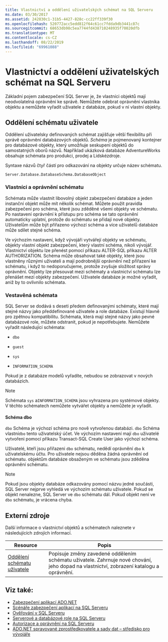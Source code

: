 ```yaml
---
title: Vlastnictví a oddělení uživatelských schémat na SQL Serveru
ms.date: 03/30/2017
ms.assetid: 242830c1-31b5-4427-828c-cc22ff339f30
ms.openlocfilehash: 520772acc5edd812f64c61cc7fdda9db3441c87c
ms.sourcegitcommit: 68653db98c5ea7744fd438710248935f70020dfb
ms.translationtype: MT
ms.contentlocale: cs-CZ
ms.lasthandoff: 08/22/2019
ms.locfileid: "69961088"
---
```

# <a name="ownership-and-user-schema-separation-in-sql-server"></a>Vlastnictví a oddělení uživatelských schémat na SQL Serveru
Základní pojem zabezpečení SQL Server je, že vlastníci objektů mají neodvolatelná oprávnění ke správě. Nemůžete odebrat oprávnění vlastníka objektu a nemůžete vyřadit uživatele z databáze, pokud v ní vlastní objekty.  
  
## <a name="user-schema-separation"></a>Oddělení schématu uživatele  
 Oddělení uživatelsky definovaných schémat zajišťuje větší flexibilitu při správě oprávnění databázových objektů. *Schéma* je pojmenovaný kontejner pro databázové objekty, který umožňuje seskupení objektů do samostatných oborů názvů. Například ukázková databáze AdventureWorks obsahuje schémata pro produkci, prodej a Lidskézdroje.  
  
 Syntaxe názvů čtyř částí pro odkazování na objekty určuje název schématu.  
  
```  
Server.Database.DatabaseSchema.DatabaseObject  
```  
  
### <a name="schema-owners-and-permissions"></a>Vlastníci a oprávnění schématu  
 Schémata může vlastnit libovolný objekt zabezpečení databáze a jeden instanční objekt může mít několik schémat. Můžete použít pravidla zabezpečení pro schéma, které jsou zděděné všemi objekty ve schématu. Po nastavení oprávnění k přístupu pro schéma se tato oprávnění automaticky uplatní, protože do schématu se přidají nové objekty. Uživatelům může být přiřazeno výchozí schéma a více uživatelů databáze může sdílet stejné schéma.  
  
 Ve výchozím nastavení, když vývojáři vytvářejí objekty ve schématu, objekty vlastní objekt zabezpečení, který vlastní schéma, nikoli vývojář. Vlastnictví objektu lze přenést pomocí příkazu ALTER-SQL příkazu ALTER AUTHORIZATION. Schéma může obsahovat také objekty, které jsou vlastněny různými uživateli a mají podrobnější oprávnění než přiřazení ke schématu, i když to nedoporučujeme, protože zvyšuje složitost správy oprávnění. Objekty lze přesouvat mezi schématy a vlastnictví schématu lze přenášet mezi objekty zabezpečení. Uživatele databáze je možné vyřadit, aniž by to ovlivnilo schémata.  
  
### <a name="built-in-schemas"></a>Vestavěná schémata  
 SQL Server se dodává s deseti předem definovanými schématy, které mají stejné názvy jako předdefinované uživatele a role databáze. Existují hlavně pro zpětnou kompatibilitu. Schémata, která mají stejné názvy jako pevné databázové role, můžete odstranit, pokud je nepotřebujete. Nemůžete vyřadit následující schémata:  
  
- `dbo`  
  
- `guest`  
  
- `sys`  
  
- `INFORMATION_SCHEMA`  
  
 Pokud je z databáze modelů vyřadíte, nebudou se zobrazovat v nových databázích.  
  
> [!NOTE]
> Schémata `sys` a`INFORMATION_SCHEMA` jsou vyhrazena pro systémové objekty. V těchto schématech nemůžete vytvářet objekty a nemůžete je vyřadit.  
  
#### <a name="the-dbo-schema"></a>Schéma dbo  
 `dbo` Schéma je výchozí schéma pro nově vytvořenou databázi. `dbo` Schéma vlastní`dbo` tento uživatelský účet. Ve výchozím nastavení mají `dbo` uživatelé vytvořeni pomocí příkazu Transact-SQL Create User jako výchozí schéma.  
  
 Uživatelé, kteří jsou přiřazeni `dbo` schématu, nedědí oprávnění `dbo` k uživatelskému účtu. Pro uživatele nejsou děděna žádná oprávnění od schématu. objektům databáze obsaženým ve schématu jsou zděděna oprávnění schématu.  
  
> [!NOTE]
> Pokud jsou objekty databáze odkazovány pomocí názvu jedné součásti, SQL Server nejprve vyhledá ve výchozím schématu uživatele. Pokud se objekt nenalezne, SQL Server ve `dbo` schématu dál. Pokud objekt není ve `dbo` schématu, je vrácena chyba.  
  
## <a name="external-resources"></a>Externí zdroje  
 Další informace o vlastnictví objektů a schématech naleznete v následujících zdrojích informací.  
  
|Resource|Popis|  
|--------------|-----------------|  
|[Oddělení schématu uživatele](https://docs.microsoft.com/previous-versions/sql/sql-server-2008-r2/ms190387(v=sql.105))|Popisuje změny zavedené oddělením schématu uživatele. Zahrnuje nové chování, jeho dopad na vlastnictví, zobrazení katalogu a oprávnění.|  
  
## <a name="see-also"></a>Viz také:

- [Zabezpečení aplikací ADO.NET](../../../../../docs/framework/data/adonet/securing-ado-net-applications.md)
- [Scénáře zabezpečení aplikací na SQL Serveru](../../../../../docs/framework/data/adonet/sql/application-security-scenarios-in-sql-server.md)
- [Ověřování v SQL Serveru](../../../../../docs/framework/data/adonet/sql/authentication-in-sql-server.md)
- [Serverové a databázové role na SQL Serveru](../../../../../docs/framework/data/adonet/sql/server-and-database-roles-in-sql-server.md)
- [Autorizace a oprávnění na SQL Serveru](../../../../../docs/framework/data/adonet/sql/authorization-and-permissions-in-sql-server.md)
- [ADO.NET spravované zprostředkovatele a sady dat – středisko pro vývojáře](https://go.microsoft.com/fwlink/?LinkId=217917)
